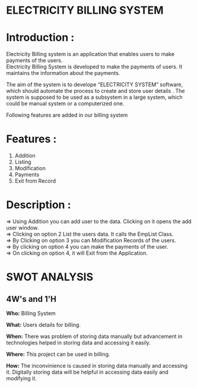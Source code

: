 # ELECTRICITY BILLING SYSTEM

# **Introduction :**
Electricity Billing system is an application that enables users to make payments of the users.\
Electricity Billing System is developed to make the payments of users. It maintains the information about the payments.

The aim of the system is to develope “ELECTRICITY SYSTEM” software, which should automate the process to create and store user details . The system is supposed
to be used as a subsystem in a large system, which could be manual system or a computerized one.

Following features are added in our billing system
# **Features :**
1. Addition
2. Listing
3. Modification
4. Payments
5. Exit from Record

# **Description :**
=> Using Addition you can add user to the data. Clicking on it opens the add user window.\
=> Clicking on option 2  List the users data. It calls the EmpList Class.\
=> By Clicking on option 3 you can Modification Records of the users.\
=> By clicking on option 4 you can make the payments of the user.\
=> On clicking on option 4, it will Exit from the Application.


# SWOT ANALYSIS
## 4W's and 1'H
**Who:** Billing System

**What:** Users details for billing.

**When:** There was problem of storing data manually but advancement in technologies helped in storing data and accessing it easily.

**Where:** This project can be used in billing.

**How:** The inconvinience is caused in storing data manually and accessing it. Digitally storing data will be helpful in accessing data easily and modifying it.
